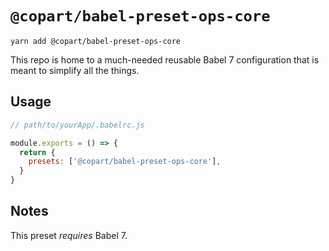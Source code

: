 # `@copart/babel-preset-ops-core`

`yarn add @copart/babel-preset-ops-core`

This repo is home to a much-needed reusable Babel 7 configuration that is meant to simplify all the things.

## Usage

```js
// path/to/yourApp/.babelrc.js

module.exports = () => {
  return {
    presets: ['@copart/babel-preset-ops-core'],
  }
}
```

## Notes

This preset _requires_ Babel 7.
